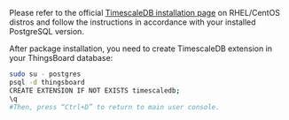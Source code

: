 Please refer to the official [TimescaleDB installation page](https://docs.timescale.com/self-hosted/latest/install/installation-linux/) on RHEL/CentOS distros and follow the instructions in accordance with your installed PostgreSQL version.

After package installation, you need to create TimescaleDB extension in your ThingsBoard database:
```bash
sudo su - postgres
psql -d thingsboard
CREATE EXTENSION IF NOT EXISTS timescaledb;
\q
#Then, press “Ctrl+D” to return to main user console.
```